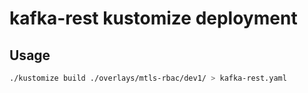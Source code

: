 # kafka-rest kustomize deployment

## Usage

```bash
./kustomize build ./overlays/mtls-rbac/dev1/ > kafka-rest.yaml
```
